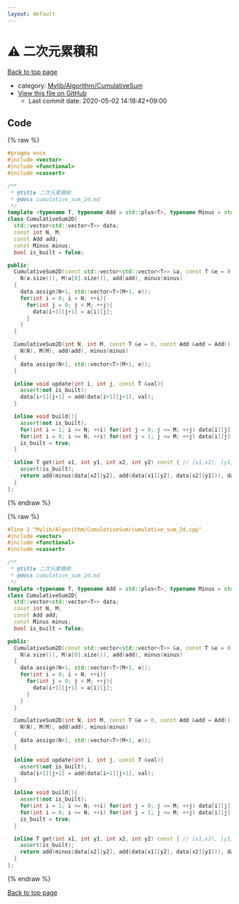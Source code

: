 ```yaml
---
layout: default
---
```


<!-- mathjax config similar to math.stackexchange -->
<script type="text/javascript" async
  src="https://cdnjs.cloudflare.com/ajax/libs/mathjax/2.7.5/MathJax.js?config=TeX-MML-AM_CHTML">
</script>
<script type="text/x-mathjax-config">
  MathJax.Hub.Config({
    TeX: { equationNumbers: { autoNumber: "AMS" }},
    tex2jax: {
      inlineMath: [ ['$','$'] ],
      processEscapes: true
    },
    "HTML-CSS": { matchFontHeight: false },
    displayAlign: "left",
    displayIndent: "2em"
  });
</script>

<script type="text/javascript" src="https://cdnjs.cloudflare.com/ajax/libs/jquery/3.4.1/jquery.min.js"></script>
<script src="https://cdn.jsdelivr.net/npm/jquery-balloon-js@1.1.2/jquery.balloon.min.js" integrity="sha256-ZEYs9VrgAeNuPvs15E39OsyOJaIkXEEt10fzxJ20+2I=" crossorigin="anonymous"></script>
<script type="text/javascript" src="../../../../assets/js/copy-button.js"></script>
<link rel="stylesheet" href="../../../../assets/css/copy-button.css" />


# :warning: 二次元累積和

<a href="../../../../index.html">Back to top page</a>

* category: <a href="../../../../index.html#606b6851a96c8708fa4cdcf98aebb7c1">Mylib/Algorithm/CumulativeSum</a>
* <a href="{{ site.github.repository_url }}/blob/master/Mylib/Algorithm/CumulativeSum/cumulative_sum_2d.cpp">View this file on GitHub</a>
    - Last commit date: 2020-05-02 14:18:42+09:00




## Code

<a id="unbundled"></a>
{% raw %}
```cpp
#pragma once
#include <vector>
#include <functional>
#include <cassert>

/**
 * @title 二次元累積和
 * @docs cumulative_sum_2d.md
 */
template <typename T, typename Add = std::plus<T>, typename Minus = std::minus<T>>
class CumulativeSum2D{
  std::vector<std::vector<T>> data;
  const int N, M;
  const Add add;
  const Minus minus;
  bool is_built = false;

public:
  CumulativeSum2D(const std::vector<std::vector<T>> &a, const T &e = 0, const Add &add = Add(), const Minus &minus = Minus()):
    N(a.size()), M(a[0].size()), add(add), minus(minus)
  {
    data.assign(N+1, std::vector<T>(M+1, e));
    for(int i = 0; i < N; ++i){
      for(int j = 0; j < M; ++j){
        data[i+1][j+1] = a[i][j];
      }
    }
  }

  CumulativeSum2D(int N, int M, const T &e = 0, const Add &add = Add(), const Minus &minus = Minus()):
    N(N), M(M), add(add), minus(minus)
  {
    data.assign(N+1, std::vector<T>(M+1, e));
  }

  inline void update(int i, int j, const T &val){
    assert(not is_built);
    data[i+1][j+1] = add(data[i+1][j+1], val);
  }

  inline void build(){
    assert(not is_built);
    for(int i = 1; i <= N; ++i) for(int j = 0; j <= M; ++j) data[i][j] = add(data[i][j], data[i-1][j]);
    for(int i = 0; i <= N; ++i) for(int j = 1; j <= M; ++j) data[i][j] = add(data[i][j], data[i][j-1]);
    is_built = true;
  }

  inline T get(int x1, int y1, int x2, int y2) const { // [x1,x2), [y1,y2)
    assert(is_built);
    return add(minus(data[x2][y2], add(data[x1][y2], data[x2][y1])), data[x1][y1]);
  }
};

```
{% endraw %}

<a id="bundled"></a>
{% raw %}
```cpp
#line 2 "Mylib/Algorithm/CumulativeSum/cumulative_sum_2d.cpp"
#include <vector>
#include <functional>
#include <cassert>

/**
 * @title 二次元累積和
 * @docs cumulative_sum_2d.md
 */
template <typename T, typename Add = std::plus<T>, typename Minus = std::minus<T>>
class CumulativeSum2D{
  std::vector<std::vector<T>> data;
  const int N, M;
  const Add add;
  const Minus minus;
  bool is_built = false;

public:
  CumulativeSum2D(const std::vector<std::vector<T>> &a, const T &e = 0, const Add &add = Add(), const Minus &minus = Minus()):
    N(a.size()), M(a[0].size()), add(add), minus(minus)
  {
    data.assign(N+1, std::vector<T>(M+1, e));
    for(int i = 0; i < N; ++i){
      for(int j = 0; j < M; ++j){
        data[i+1][j+1] = a[i][j];
      }
    }
  }

  CumulativeSum2D(int N, int M, const T &e = 0, const Add &add = Add(), const Minus &minus = Minus()):
    N(N), M(M), add(add), minus(minus)
  {
    data.assign(N+1, std::vector<T>(M+1, e));
  }

  inline void update(int i, int j, const T &val){
    assert(not is_built);
    data[i+1][j+1] = add(data[i+1][j+1], val);
  }

  inline void build(){
    assert(not is_built);
    for(int i = 1; i <= N; ++i) for(int j = 0; j <= M; ++j) data[i][j] = add(data[i][j], data[i-1][j]);
    for(int i = 0; i <= N; ++i) for(int j = 1; j <= M; ++j) data[i][j] = add(data[i][j], data[i][j-1]);
    is_built = true;
  }

  inline T get(int x1, int y1, int x2, int y2) const { // [x1,x2), [y1,y2)
    assert(is_built);
    return add(minus(data[x2][y2], add(data[x1][y2], data[x2][y1])), data[x1][y1]);
  }
};

```
{% endraw %}

<a href="../../../../index.html">Back to top page</a>

